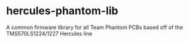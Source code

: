 # hercules-phantom-lib
A common firmware library for all Team Phantom PCBs based off of the TMS570LS1224/1227 Hercules line
